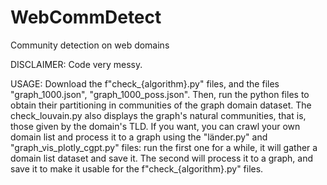 # WebCommDetect
Community detection on web domains

DISCLAIMER: Code very messy.

USAGE: Download the f"check_{algorithm}.py" files, and the files "graph_1000.json", "graph_1000_poss.json". Then, run the python files to obtain their partitioning in communities of the graph domain dataset. The check_louvain.py also displays the graph's natural communities, that is, those given by the domain's TLD.
If you want, you can crawl your own domain list and process it to a graph using the "länder.py" and "graph_vis_plotly_cgpt.py" files: run the first one for a while, it will gather a domain list dataset and save it. The second will process it to a graph, and save it to make it usable for the f"check_{algorithm}.py" files.
